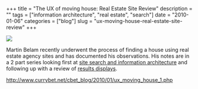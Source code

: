 +++
title = "The UX of moving house: Real Estate Site Review"
description = ""
tags = ["information architecture", "real estate", "search"]
date = "2010-01-06"
categories = ["blog"]
slug = "ux-moving-house-real-estate-site-review"
+++



  <div class="notebook-screenshot"><a href="http://www.currybet.net/cbet_blog/2010/01/ux_moving_house_1.php"><img src="/media/bluga/wt4b44921305d23_large.jpg"/></a></div><p>Martin Belam recently underwent the process of finding a house using real estate agency sites and has documented his observations. His notes are in a 2 part series looking first at <a href="http://www.currybet.net/cbet_blog/2010/01/ux_moving_house_1.php">site search and information architecture</a> and following up with a review of <a href="http://www.currybet.net/cbet_blog/2010/01/ux_moving_house_2.php?utm_source=feedburner&amp;utm_medium=feed&amp;utm_campaign=Feed:+currybet+(currybetdotnet)">results displays</a>.</p>

    
  <a href="http://www.currybet.net/cbet_blog/2010/01/ux_moving_house_1.php">http://www.currybet.net/cbet_blog/2010/01/ux_moving_house_1.php</a>
